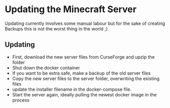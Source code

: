 # Updating the Minecraft Server

Updating currently involves some manual labour but for the sake of creating Backups this is not the worst thing in the world ;)

## Updating
- First, download the new server files from CurseForge and upzip the folder
- Shut down the docker container
- If you want to be extra safe, make a backup of the old server files
- Copy the new server files to the server folder, overwriting the existing files
- update the installer filename in the docker-compose file.
- Start the server again, ideally pulling the newest docker image in the process

